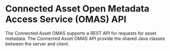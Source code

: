 <!-- SPDX-License-Identifier: Apache-2.0 -->

# Connected Asset Open Metadata Access Service (OMAS) API

The Connected Asset OMAS supports a REST API for requests for asset metadata.
The Connected Asset OMAS API provide the shared Java classes between the
server and client.